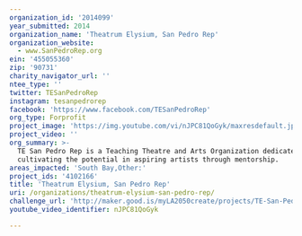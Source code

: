 ```yaml
---
organization_id: '2014099'
year_submitted: 2014
organization_name: 'Theatrum Elysium, San Pedro Rep'
organization_website:
  - www.SanPedroRep.org
ein: '455055360'
zip: '90731'
charity_navigator_url: ''
ntee_type: ''
twitter: TESanPedroRep
instagram: tesanpedrorep
facebook: 'https://www.facebook.com/TESanPedroRep'
org_type: Forprofit
project_image: 'https://img.youtube.com/vi/nJPC81QoGyk/maxresdefault.jpg'
project_video: ''
org_summary: >-
  TE San Pedro Rep is a Teaching Theatre and Arts Organization dedicated to
  cultivating the potential in aspiring artists through mentorship.
areas_impacted: 'South Bay,Other:'
project_ids: '4102166'
title: 'Theatrum Elysium, San Pedro Rep'
uri: /organizations/theatrum-elysium-san-pedro-rep/
challenge_url: 'http://maker.good.is/myLA2050create/projects/TE-San-Pedro-Rep.html'
youtube_video_identifier: nJPC81QoGyk

---
```

